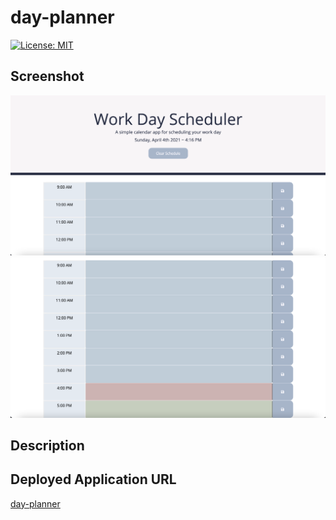 # day-planner


[![License: MIT](https://img.shields.io/badge/License-MIT-yellow.svg)](https://opensource.org/licenses/MIT)


## Screenshot
![alt text](assets/images/final-page-1.png)
![alt text](assets/images/final-page-2.png)


## Description 



## Deployed Application URL
[day-planner](https://ssharmin0029.github.io/day-planner/)